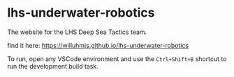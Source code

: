 # lhs-underwater-robotics

The website for the LHS Deep Sea Tactics team.

find it here: https://willuhmjs.github.io/lhs-underwater-robotics

To run, open any VSCode environment and use the `Ctrl+Shift+B` shortcut to run the development build task.
